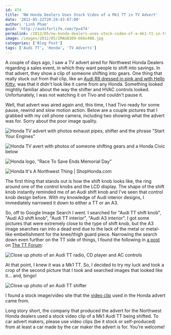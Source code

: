 ```yaml
---
id: 474
title: 'NW Honda Dealers Uses Stock Video of a Mk1 TT in TV Advert'
date: '2012-05-22T20:24:43-07:00'
author: 'Linh Pham'
guid: 'http://audiforlife.com/?p=474'
permalink: /2012/05/nw-honda-dealers-uses-stock-video-of-a-mk1-tt-in-tv-advert/
image: /images/2012/05/IMAG0309-668x400.jpg
categories: ['Blog Post']
tags: ['Audi TT', 'Honda', 'TV Adverts']
---
```


A couple of days ago, I saw a TV advert aired for Northwest Honda Dealers regarding a sales event, in which they want people to shift into savings. In that advert, they show a clip of someone shifting into gears. One thing that really stuck out from that clip, like an [Audi R8 dressed in pink and with Hello Kitty](https://twitter.com/AudiForLife/status/203537763914620929), was that it didn't look like it came from any Honda. Something looked mightily familiar about the way the shifter and HVAC controls looked. Unfortunately, I was not watching it on Tivo and couldn't pause it.

Well, that advert was aired again and, this time, I had Tivo ready for some pause, rewind and slow motion action. Below are a couple pictures that I grabbed with my cell phone camera, including two showing what the advert was for. Sorry about the poor image quality.

![Honda TV advert with photos exhaust pipes, shifter and the phrase "Start Your Engines"](/images/2012/05/IMAG0309.jpg)

![Honda TV avert with photos of someone shifting gears and a Honda Civic below](/images/2012/05/IMAG0310.jpg)

![Honda logo, "Race To Save Ends Memorial Day"](/images/2012/05/IMAG0311.jpg)

![Honda It's A Northwest Thing | ShopHonda.com](/images/2012/05/IMAG0312.jpg)

The first thing that stands out is how the shift knob looks like, the ring around one of the control knobs and the LCD display. The shape of the shift knob instantly reminded me of an Audi shift knob and I've seen that control knob design before. With my knowledge of Audi interior designs, I immediately narrowed it down to either a TT or an A3.

So, off to Google Image Search I went. I searched for "Audi TT shift knob", "Audi A3 shift knob", "Audi TT interior", "Audi A3 interior". I got some pictures that were extremely close to the type of shift knob, but the A3 image searches ran into a dead end due to the lack of the metal or metal-like embellishment for the knee/thigh guard piece. Narrowing the search down even further on the TT side of things, I found the following in [a post](http://www.ttforum.co.uk/forum/viewtopic.php?t=269547&p=2266954) on [The TT Forum](http://www.ttforum.co.uk/):

![Close up photo of an Audi TT radio, CD player and AC controls](/images/2012/05/64e26501.jpg)

At that point, I knew it was a Mk1 TT. So, I decided to try my luck and took a crop of the second picture that I took and searched images that looked like it... and, bingo!

![Close up photo of an Audi TT shifter](/images/2012/05/unknown-shifter.png)

I found a stock image/video site that the [video clip](http://www.fotosearch.com/CSV010/k7156179/) used in the Honda advert came from.

Long story short, the company that produced the advert for the Northwest Honda dealers used a stock video clip of a Mk1 Audi TT being shifted. To car advert makers, please use video clips (be it stock or self-produced) from at least a car made by the car maker the advert is for. You're welcome!
